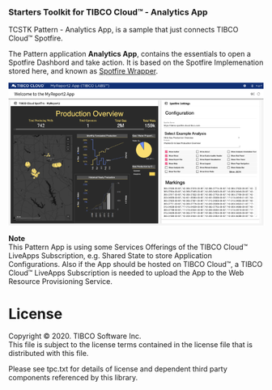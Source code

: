### Starters Toolkit for TIBCO Cloud™ - Analytics App
TCSTK Pattern - Analytics App, is a sample that just connects TIBCO Cloud™ Spotfire.

The Pattern application **Analytics App**, contains the essentials to open a Spotfire Dashbord and take action. It is based on the Spotfire Implemenation stored here, and known as [Spotfire Wrapper](https://github.com/TIBCOSoftware/spotfire-wrapper).

![alt-text](docs/img/analytics-app.png "Image")

**Note**<br>
This Pattern App is using some Services Offerings of the TIBCO Cloud™ LiveApps Subscription, e.g. Shared State to store Application Configurations.
Also if the App should be hosted on TIBCO Cloud™, a TIBCO Cloud™ LiveApps Subscription is needed to upload the App to the Web Resource Provisioning Service.

# License
Copyright © 2020. TIBCO Software Inc.<br>
This file is subject to the license terms contained in the license file that is distributed with this file.

Please see tpc.txt for details of license and dependent third party components referenced by this library.
